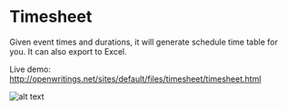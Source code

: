Timesheet
=========
Given event times and durations, it will generate schedule time table for you. It can also export to Excel.


Live demo: http://openwritings.net/sites/default/files/timesheet/timesheet.html



![alt text](https://github.com/xuanngo/Timesheet/blob/master/Timesheet/release/timesheet.png "Timesheet example")